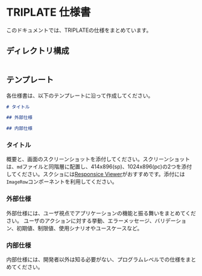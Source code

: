 # TRIPLATE 仕様書

このドキュメントでは、TRIPLATEの仕様をまとめています。

## ディレクトリ構成

```tree

```

## テンプレート

各仕様書は、以下のテンプレートに沿って作成してください。

```md
# タイトル

## 外部仕様

## 内部仕様

```

### タイトル

概要と、画面のスクリーンショットを添付してください。スクリーンショットは、`md`ファイルと同階層に配置し、414x896(sp)、1024x896(pc)の2つを添付してください。スクショには[Responsice Viewer](https://chromewebstore.google.com/detail/responsive-viewer/inmopeiepgfljkpkidclfgbgbmfcennb)がおすすめです。添付には`ImageRow`コンポーネントを利用してください。

### 外部仕様

外部仕様には、ユーザ視点でアプリケーションの機能と振る舞いをまとめてください。
ユーザのアクションに対する挙動、エラーメッセージ、バリデーション、初期値、制限値、使用シナリオやユースケースなど。

### 内部仕様

内部仕様には、開発者以外は知る必要がない、プログラムレベルでの仕様をまとめてください。
